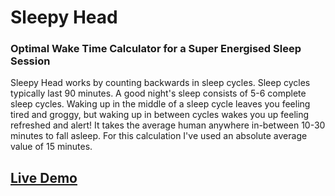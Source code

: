 # Sleepy Head
### Optimal Wake Time Calculator for a Super Energised Sleep Session

Sleepy Head works by counting backwards in sleep cycles. Sleep cycles typically last 90 minutes. A good night's sleep consists of 5-6 complete sleep cycles. Waking up in the middle of a sleep cycle leaves you feeling tired and groggy, but waking up in between cycles wakes you up feeling refreshed and alert! It takes the average human anywhere in-between 10-30 minutes to fall asleep. For this calculation I've used an absolute average value of 15 minutes.

## [Live Demo](http://abhisheksharma.design/sleepyhead/)
